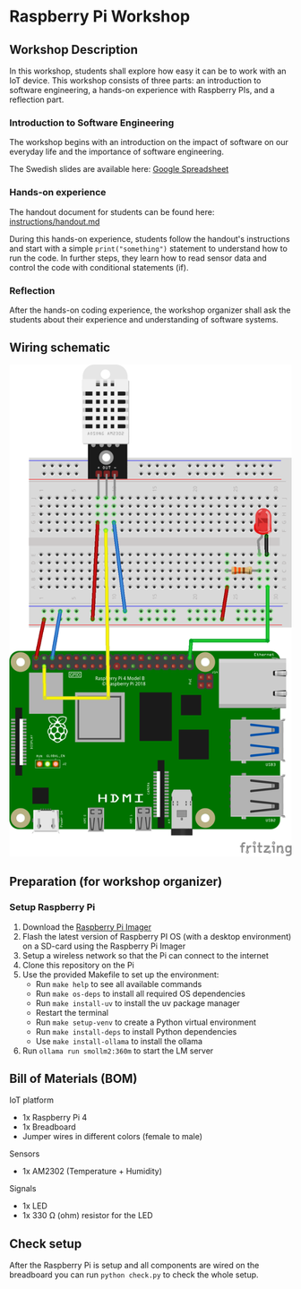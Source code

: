 # Raspberry Pi Workshop

## Workshop Description

In this workshop, students shall explore how easy it can be to work with an IoT device.
This workshop consists of three parts:
an introduction to software engineering,
a hands-on experience with Raspberry PIs,
and a reflection part.

### Introduction to Software Engineering

The workshop begins with an introduction on the impact of software on our everyday life and the importance of software engineering.

The Swedish slides are available here: [Google Spreadsheet](https://docs.google.com/presentation/d/1fgE1r-J_mvLzIIb5ylbsFcqQjccgmlm5yWpsgbVMwvg/edit?usp=sharing)

### Hands-on experience

The handout document for students can be found here: [instructions/handout.md](instructions/handout.md)

During this hands-on experience, students follow the handout's instructions and start with a simple `print("something")` statement to understand how to run the code.
In further steps, they learn how to read sensor data and control the code with conditional statements (if).

### Reflection

After the hands-on coding experience, the workshop organizer shall ask the students about their experience and understanding of software systems.

## Wiring schematic

![wiring schematic](images/wiring_schematic.png)

## Preparation (for workshop organizer)

### Setup Raspberry Pi

1. Download the [Raspberry Pi Imager](https://www.raspberrypi.com/software/)
2. Flash the latest version of Raspberry PI OS (with a desktop environment) on a SD-card using the Raspberry Pi Imager
3. Setup a wireless network so that the Pi can connect to the internet
4. Clone this repository on the Pi
5. Use the provided Makefile to set up the environment:
   - Run `make help` to see all available commands
   - Run `make os-deps` to install all required OS dependencies
   - Run `make install-uv` to install the uv package manager
   - Restart the terminal
   - Run `make setup-venv` to create a Python virtual environment
   - Run `make install-deps` to install Python dependencies
   - Use `make install-ollama` to install the ollama
6. Run `ollama run smollm2:360m` to start the LM server

## Bill of Materials (BOM)

IoT platform

- 1x Raspberry Pi 4
- 1x Breadboard
- Jumper wires in different colors (female to male)

Sensors

- 1x AM2302 (Temperature + Humidity)

Signals

- 1x LED
- 1x 330 Ω (ohm) resistor for the LED

## Check setup

After the Raspberry Pi is setup and all components are wired on the breadboard you can run `python check.py` to check the whole setup.

